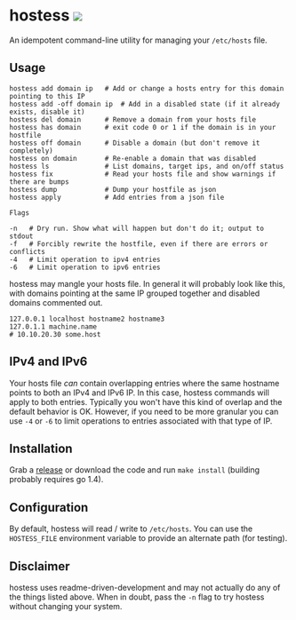 # hostess [![](https://travis-ci.org/cbednarski/hostess.svg)](https://travis-ci.org/cbednarski/hostess)

An idempotent command-line utility for managing your `/etc/hosts` file.

## Usage

    hostess add domain ip   # Add or change a hosts entry for this domain pointing to this IP
    hostess add -off domain ip  # Add in a disabled state (if it already exists, disable it)
    hostess del domain      # Remove a domain from your hosts file
    hostess has domain      # exit code 0 or 1 if the domain is in your hostfile
    hostess off domain      # Disable a domain (but don't remove it completely)
    hostess on domain       # Re-enable a domain that was disabled
    hostess ls              # List domains, target ips, and on/off status
    hostess fix             # Read your hosts file and show warnings if there are bumps
    hostess dump            # Dump your hostfile as json
    hostess apply           # Add entries from a json file

    Flags

    -n   # Dry run. Show what will happen but don't do it; output to stdout
    -f   # Forcibly rewrite the hostfile, even if there are errors or conflicts
    -4   # Limit operation to ipv4 entries
    -6   # Limit operation to ipv6 entries

hostess may mangle your hosts file. In general it will probably look like this, with domains pointing at the same IP grouped together and disabled domains commented out.

    127.0.0.1 localhost hostname2 hostname3
    127.0.1.1 machine.name
    # 10.10.20.30 some.host

## IPv4 and IPv6

Your hosts file *can* contain overlapping entries where the same hostname points to both an IPv4 and IPv6 IP. In this case, hostess commands will apply to both entries. Typically you won't have this kind of overlap and the default behavior is OK. However, if you need to be more granular you can use `-4` or `-6` to limit operations to entries associated with that type of IP.

## Installation

Grab a [release](https://github.com/cbednarski/hostess/releases) or download the code and run `make install` (building probably requires go 1.4).

## Configuration

By default, hostess will read / write to `/etc/hosts`. You can use the `HOSTESS_FILE` environment variable to provide an alternate path (for testing).

## Disclaimer

hostess uses readme-driven-development and may not actually do any of the things listed above. When in doubt, pass the `-n` flag to try hostess without changing your system.
